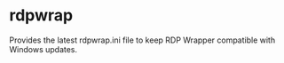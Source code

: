 # rdpwrap
Provides the latest rdpwrap.ini file to keep RDP Wrapper compatible with Windows updates.
